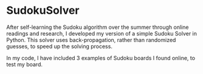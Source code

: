 # SudokuSolver

After self-learning the Sudoku algorithm over the summer through online readings and research, I developed my version of a simple Sudoku Solver in Python. This solver uses back-propagation, rather than randomized guesses, to speed up the solving process. 

In my code, I have included 3 examples of Sudoku boards I found online, to test my board. 
